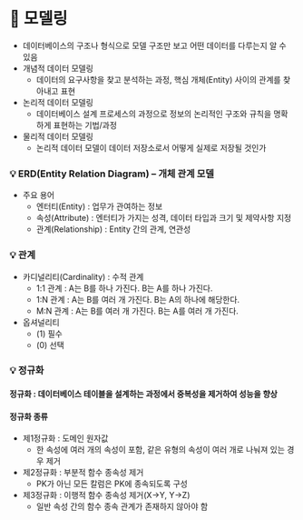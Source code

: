 # 📌 모델링

- 데이터베이스의 구조나 형식으로 모델 구조만 보고 어떤 데이터를 다루는지 알 수 있음
- 개념적 데이터 모델링
  - 데이터의 요구사항을 찾고 분석하는 과정, 핵심 개체(Entity) 사이의 관계를 찾아내고 표현
- 논리적 데이터 모델링
  - 데이터베이스 설계 프로세스의 과정으로 정보의 논리적인 구조와 규칙을 명확하게 표현하는 기법/과정
- 물리적 데이터 모델링
  - 논리적 데이터 모델이 데이터 저장소로서 어떻게 실제로 저장될 것인가



### 💡 ERD(Entity Relation Diagram) – 개체 관계 모델

- 주요 용어
  - 엔터티(Entity) : 업무가 관여하는 정보
  - 속성(Attribute) : 엔터티가 가지는 성격, 데이터 타입과 크기 및 제약사항 지정
  - 관계(Relationship) : Entity 간의 관계, 연관성



### 💡 관계

- 카디널리티(Cardinality) : 수적 관계
  - 1:1 관계 : A는 B를 하나 가진다. B는 A를 하나 가진다.
  - 1:N 관계 : A는 B를 여러 개 가진다. B는 A의 하나에 해당한다. 
  - M:N 관계 : A는 B를 여러 개 가진다. B는 A를 여러 개 가진다.
- 옵셔널리티
  - (1) 필수
  - (0) 선택



### 💡 정규화

#### 정규화 : 데이터베이스 테이블을 설계하는 과정에서 중복성을 제거하여 성능을 향상

#### 정규화 종류

- 제1정규화 : 도메인 원자값
  - 한 속성에 여러 개의 속성이 포함, 같은 유형의 속성이 여러 개로 나눠져 있는 경우 제거
- 제2정규화 : 부분적 함수 종속성 제거
  - PK가 아닌 모든 칼럼은 PK에 종속되도록 구성
- 제3정규화 : 이행적 함수 종속성 제거(X->Y, Y->Z)
  - 일반 속성 간의 함수 종속 관계가 존재하지 않아야 함

